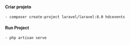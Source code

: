 #### Criar projeto
    - composer create-project laravel/laravel:8.0 hdcevents

#### Run Project
    - php artisan serve
